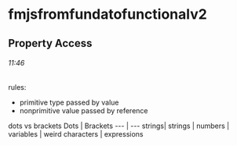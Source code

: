 # fmjsfromfundatofunctionalv2

## Property Access
###### 11:46
rules:
- primitive type passed by value
- nonprimitive value passed by reference

dots vs brackets
Dots | Brackets
--- | ---
strings| strings
| numbers
| variables
| weird characters
| expressions
